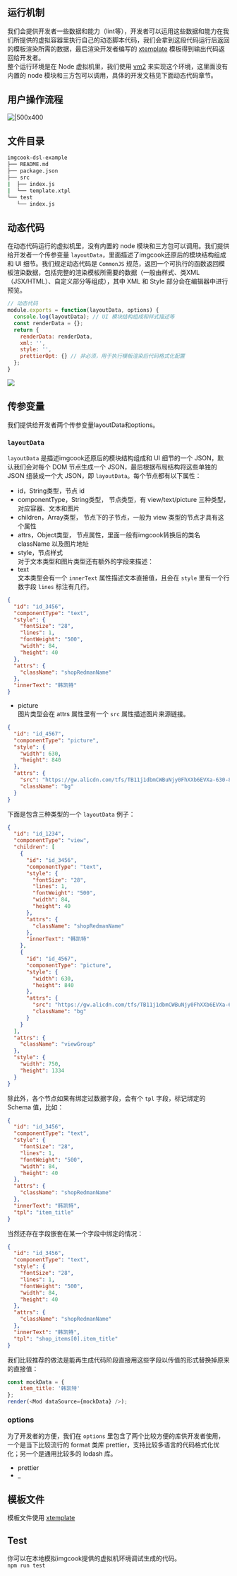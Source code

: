 ## 运行机制
我们会提供开发者一些数据和能力（lint等），开发者可以运用这些数据和能力在我们所提供的虚拟容器里执行自己的动态脚本代码，我们会拿到这段代码运行后返回的模板渲染所需的数据，最后渲染开发者编写的 [xtemplate](https://www.npmjs.com/package/xtemplate) 模板得到输出代码返回给开发者。<br />整个运行环境是在 Node 虚拟机里，我们使用 [vm2](https://github.com/patriksimek/vm2) 来实现这个环境，这里面没有内置的 node 模块和三方包可以调用，具体的开发文档见下面动态代码章节。

## 用户操作流程
![|500x400](https://img.alicdn.com/tfs/TB1_6eeSYvpK1RjSZPiXXbmwXXa-1000-800.png)

## 文件目录
```bash
imgcook-dsl-example
├── README.md
├── package.json
├── src
|  ├── index.js
|  └── template.xtpl
└── test
   └── index.js
```
## 动态代码
在动态代码运行的虚拟机里，没有内置的 node 模块和三方包可以调用。我们提供给开发者一个传参变量 `layoutData`，里面描述了imgcook还原后的模块结构组成和 UI 细节。我们规定动态代码是 `CommonJS` 规范，返回一个可执行的函数返回模板渲染数据，包括完整的渲染模板所需要的数据（一般由样式、类XML（JSX/HTML）、自定义部分等组成），其中 XML 和 Style 部分会在编辑器中进行预览。

```javascript
// 动态代码
module.exports = function(layoutData, options) {
  console.log(layoutData); // UI 模块结构组成和样式描述等
  const renderData = {};
  return {
    renderData: renderData,
    xml: '',
    style: '',
    prettierOpt: {} // 非必须，用于执行模板渲染后代码格式化配置
  };
}
```

![](https://intranetproxy.alipay.com/skylark/lark/0/2019/png/15644/1556071519396-86d1fac8-65a3-4b99-871c-362400a479d2.png#align=center&display=inline&height=503&originHeight=699&originWidth=1037&size=0&status=done&width=746)

## 传参变量
我们提供给开发者两个传参变量layoutData和options。

### `layoutData`

`layoutData` 是描述imgcook还原后的模块结构组成和 UI 细节的一个 JSON，默认我们会对每个 DOM 节点生成一个 JSON，最后根据布局结构将这些单独的 JSON 组装成一个大 JSON，即 `layoutData`。每个节点都有以下属性：

- id，String类型，节点 id
- componentType，String类型， 节点类型，有 view/text/picture 三种类型，对应容器、文本和图片
- children，Array类型， 节点下的子节点，一般为 view 类型的节点才具有这个属性
- attrs，Object类型， 节点属性，里面一般有imgcook转换后的类名 className 以及图片地址
- style，节点样式<br />对于文本类型和图片类型还有额外的字段来描述：
- text<br />文本类型会有一个 `innerText` 属性描述文本直接值，且会在 `style` 里有一个行数字段 `lines` 标注有几行。

```json
{
  "id": "id_3456",
  "componentType": "text",
  "style": {
    "fontSize": "28",
    "lines": 1,
    "fontWeight": "500",
    "width": 84,
    "height": 40
  },
  "attrs": {
    "className": "shopRedmanName"
  },
  "innerText": "韩凯特"
}
```

- picture<br />图片类型会在 attrs 属性里有一个 `src` 属性描述图片来源链接。

```json
{
  "id": "id_4567",
  "componentType": "picture",
  "style": {
    "width": 630,
    "height": 840
  },
  "attrs": {
    "src": "https://gw.alicdn.com/tfs/TB11j1dbmCWBuNjy0FhXXb6EVXa-630-840.png",
    "className": "bg"
  }
}
```

下面是包含三种类型的一个 `layoutData` 例子：

```json
{
  "id": "id_1234",
  "componentType": "view",
  "children": [
    {
      "id": "id_3456",
      "componentType": "text",
      "style": {
        "fontSize": "28",
        "lines": 1,
        "fontWeight": "500",
        "width": 84,
        "height": 40
      },
      "attrs": {
        "className": "shopRedmanName"
      },
      "innerText": "韩凯特"
    },
    {
      "id": "id_4567",
      "componentType": "picture",
      "style": {
        "width": 630,
        "height": 840
      },
      "attrs": {
        "src": "https://gw.alicdn.com/tfs/TB11j1dbmCWBuNjy0FhXXb6EVXa-630-840.png",
        "className": "bg"
      }
    }
  ],
  "attrs": {
    "className": "viewGroup"
  },
  "style": {
    "width": 750,
    "height": 1334
  }
}
```

除此外，各个节点如果有绑定过数据字段，会有个 `tpl` 字段，标记绑定的 Schema 值，比如：

```json
{
  "id": "id_3456",
  "componentType": "text",
  "style": {
    "fontSize": "28",
    "lines": 1,
    "fontWeight": "500",
    "width": 84,
    "height": 40
  },
  "attrs": {
    "className": "shopRedmanName"
  },
  "innerText": "韩凯特",
  "tpl": "item_title"
}
```

当然还存在字段嵌套在某一个字段中绑定的情况：

```json
{
  "id": "id_3456",
  "componentType": "text",
  "style": {
    "fontSize": "28",
    "lines": 1,
    "fontWeight": "500",
    "width": 84,
    "height": 40
  },
  "attrs": {
    "className": "shopRedmanName"
  },
  "innerText": "韩凯特",
  "tpl": "shop_items[0].item_title"
}
```

我们比较推荐的做法是能再生成代码阶段直接用这些字段以传值的形式替换掉原来的直接值：

```javascript
const mockData = {
    item_title: '韩凯特'
};
render(<Mod dataSource={mockData} />);
```

<a name="options"></a>
### options

为了开发者的方便，我们在 `options` 里包含了两个比较方便的库供开发者使用，一个是当下比较流行的 format 类库 prettier，支持比较多语言的代码格式化优化；另一个是通用比较多的 lodash 库。

- prettier
- _

## 模板文件

模板文件使用 [xtemplate](https://www.npmjs.com/package/xtemplate)

## Test

你可以在本地模拟imgcook提供的虚拟机环境调试生成的代码。<br />`npm run test`
